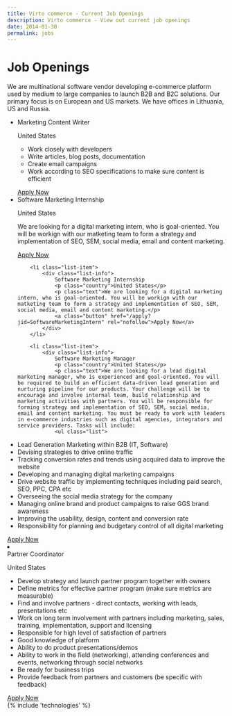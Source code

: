 ```yaml
---
title: Virto commerce - Current Job Openings
description: Virto commerce - View out current job openings
date: 2014-01-30
permalink: jobs
---
```

<div class="partner __responsive">
	<h1 class="head-title">Job Openings</h1>
	<p class="text">We are multinational software vendor developing e-commerce platform used by medium to large companies to launch B2B and B2C solutions. Our primary focus is on European and US markets. We have offices in Lithuania, US and Russia.</p>
	<ul class="list">
		<li class="list-item">
			<div class="list-info">
				<p class="title">Marketing Content Writer</p>
				<p class="country">United States</p>
				<p class="text">
					<ul class="list">
						<li>Work closely with developers</li>
						<li>Write articles, blog posts, documentation</li>
						<li>Create email campaigns</li>
						<li>Work according to SEO specifications to make sure content is efficient</li>
					</ul>
				</p>
				<a class="button" href="/apply?jid=ContentWriter" rel="nofollow">Apply Now</a>
			</div>
		</li>
		<li class="list-item">
			<div class="list-info">
				Software Marketing Internship
				<p class="country">United States</p>
				<p class="text">We are looking for a digital marketing intern, who is goal-oriented. You will be workign with our matketing team to form a strategy and implementation of SEO, SEM, social media, email and content marketing.</p>
				<a class="button" href="/apply?jid=SoftwareMarketingIntern" rel="nofollow">Apply Now</a>
			</div>
		</li>
	
		<li class="list-item">
			<div class="list-info">
				Software Marketing Internship
				<p class="country">United States</p>
				<p class="text">We are looking for a digital marketing intern, who is goal-oriented. You will be workign with our matketing team to form a strategy and implementation of SEO, SEM, social media, email and content marketing.</p>
				<a class="button" href="/apply?jid=SoftwareMarketingIntern" rel="nofollow">Apply Now</a>
			</div>
		</li>
		
		<li class="list-item">
			<div class="list-info">
				Software Marketing Manager
				<p class="country">United States</p>
				<p class="text">We are looking for a lead digital marketing manager, who is experienced and goal-oriented. You will be required to build an efficient data-driven lead generation and nurturing pipeline for our products. Your challenge will be to encourage and involve internal team, build relationship and marketing activities with partners. You will be responsible for forming strategy and implementation of SEO, SEM, social media, email and content marketing. You must be ready to work with leaders in e-commerce industries such as digital agencies, integrators and service providers. Tasks will include:
				<ul class="list">
<li>Lead Generation Marketing within B2B (IT, Software)</li>
<li>Devising strategies to drive online traffic</li>
<li>Tracking conversion rates and trends using acquired data to improve the website</li>
<li>Developing and managing digital marketing campaigns</li>
<li>Drive website traffic by implementing techniques including paid search, SEO, PPC, CPA etc</li>
<li>Overseeing the social media strategy for the company</li>
<li>Managing online brand and product campaigns to raise GGS brand awareness</li>
<li>Improving the usability, design, content and conversion rate</li>
<li>Responsibility for planning and budgetary control of all digital marketing</li>
				</ul>
				</p>
				<a class="button" href="/apply?jid=SoftwareMarketing" rel="nofollow">Apply Now</a>
			</div>
		</li>
		<li class="list-item">
			<div class="list-info">
				Partner Coordinator
				<p class="country">United States</p>
				<p class="text">
				<ul class="list">
	<li>Develop strategy and launch partner program together with owners</li>
	<li>Define metrics for effective partner program (make sure metrics are measurable)</li>
	<li>Find and involve partners - direct contacts, working with leads, presentations etc</li>
	<li>Work on long term involvement with partners including marketing, sales, training, implementation, support and licensing</li>
	<li>Responsible for high level of satisfaction of partners</li>
	<li>Good knowledge of platform</li>
	<li>Ability to do product presentations/demos</li>
	<li>Ability to work in the field (networking), attending conferences and events, networking through social networks</li>
	<li>Be ready for business trips</li>
	<li>Provide feedback from partners and customers (be specific with feedback)</li>
	</ul>
</p>
				<a class="button" href="/apply?jid=PartnerCoordinator" rel="nofollow">Apply Now</a>
			</div>
		</li>
	</ul>
</div>
{% include 'technologies' %}